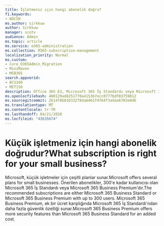 ```yaml
---
title: İşletmeniz için hangi abonelik doğru?
f1.keywords:
- NOCSH
ms.author: sirkkuw
author: Sirkkuw
manager: scotv
audience: Admin
ms.topic: article
ms.service: o365-administration
ms.collection: M365-subscription-management
localization_priority: Normal
ms.custom:
- Core_O365Admin_Migration
- MiniMaven
- MSB365
search.appverid:
- BCS160
- MET150
description: Office 365 E3, Microsoft 365 İş Standardı veya Microsoft 365 Business Premium'un işletmeniz için uygun olup olmadığını belirleyin.
ms.openlocfilehash: 480129ad8251770a4153b7ecc0777bdf03759012
ms.sourcegitcommit: 2614f8b81b332f8dab461f4f64f3adaa6703e0d6
ms.translationtype: MT
ms.contentlocale: tr-TR
ms.lasthandoff: 04/21/2020
ms.locfileid: "43635674"
---
```

# <a name="what-subscription-is-right-for-your-small-business"></a><span data-ttu-id="84178-103">Küçük işletmeniz için hangi abonelik doğrudur?</span><span class="sxs-lookup"><span data-stu-id="84178-103">What subscription is right for your small business?</span></span>

<span data-ttu-id="84178-104">Microsoft, küçük işletmeler için çeşitli planlar sunar.</span><span class="sxs-lookup"><span data-stu-id="84178-104">Microsoft offers several plans for small businesses.</span></span> <span data-ttu-id="84178-105">Önerilen abonelikler, 300'e kadar kullanıcısı olan Microsoft 365 İş Standardı veya Microsoft 365 Business Premium'dır.</span><span class="sxs-lookup"><span data-stu-id="84178-105">The recommended subscriptions are either Microsoft 365 Business Standard or Microsoft 365 Business Premium with up to 300 users.</span></span> <span data-ttu-id="84178-106">Microsoft 365 Business Premium, ek bir ücret karşılığında Microsoft 365 İş Standardı'ndan daha fazla güvenlik özelliği sunar.</span><span class="sxs-lookup"><span data-stu-id="84178-106">Microsoft 365 Business Premium offers more security features than Microsoft 365 Business Standard for an added cost.</span></span>
